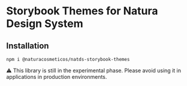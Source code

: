# Storybook Themes for Natura Design System

## Installation

```npm
npm i @naturacosmeticos/natds-storybook-themes
```

⚠️ This library is still in the experimental phase. Please avoid using it in applications in production environments.
